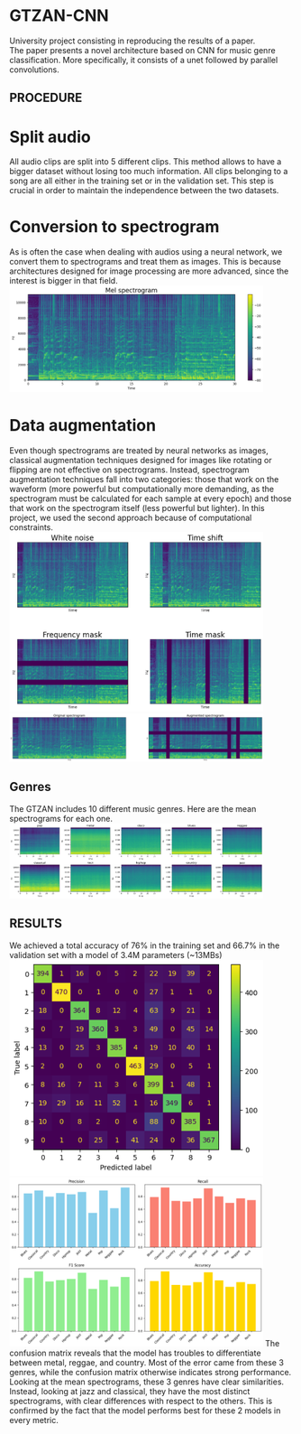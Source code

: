 # GTZAN-CNN  
University project consisting in reproducing the results of a paper.  
The paper presents a novel architecture based on CNN for music genre classification. More specifically, it consists of a unet followed by parallel convolutions.  

 ## PROCEDURE
 # Split audio
 All audio clips are split into 5 different clips. This method allows to have a bigger dataset without losing too much information. All clips belonging to a song are all either in the training set or in the validation set. This step is crucial in order to maintain the independence between the two datasets.
 # Conversion to spectrogram
 As is often the case when dealing with audios using a neural network, we convert them to spectrograms and treat them as images. This is because architectures designed for image processing are more advanced, since the interest is bigger in that field.
 <img src="imgs/spec_example.png" width="450">
 # Data augmentation
 Even though spectrograms are treated by neural networks as images, classical augmentation techniques designed for images like rotating or flipping are not effective on spectrograms. Instead, spectrogram augmentation techniques fall into two categories: those that work on the waveform (more powerful but computationally more demanding, as the spectrogram must be calculated for each sample at every epoch) and those that work on the spectrogram itself (less powerful but lighter). In this project, we used the second approach because of computational constraints. 
  <img src="imgs/augment_example.png" width="450">
   <img src="imgs/allaugment.png" width="450">
 ## Genres
 The GTZAN includes 10 different music genres. Here are the mean spectrograms for each one.
 <img src="imgs/mean_spectros_v2.png" width="450">
 
 ## RESULTS
We achieved a total accuracy of 76% in the training set and 66.7% in the validation set with a model of 3.4M parameters (~13MBs)
<img src="imgs/conf_matrix.png" width="450">
<img src="imgs/diagram.png" width="450">
The confusion matrix reveals that the model has troubles to differentiate between metal, reggae, and country. Most of the error came from these 3 genres, while the confusion matrix  otherwise indicates strong performance. Looking at the mean spectrograms, these 3 genres have clear similarities. Instead, looking at jazz and classical, they have the most distinct spectrograms, with clear differences with respect to the others. This is confirmed by the fact that the model performs best for these 2 models in every metric.


